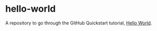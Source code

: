 # hello-world

A repository to go through the GitHub Quickstart tutorial, [Hello World]([https://www.example.com](https://docs.github.com/en/get-started/quickstart/hello-world)).
